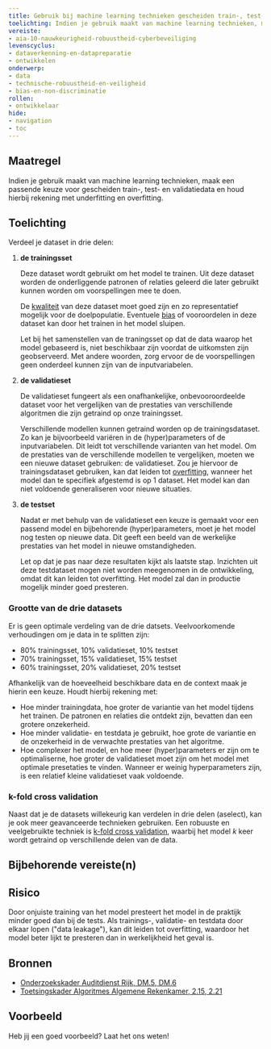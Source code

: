 ```yaml
---
title: Gebruik bij machine learning technieken gescheiden train-, test- en validatiedata en houdt rekening met underfitting en overfitting.
toelichting: Indien je gebruik maakt van machine learning technieken, maak een passende keuze voor gescheiden train-, test- en validatiedata en houd hierbij rekening met underfitting en overfitting. 
vereiste:
- aia-10-nauwkeurigheid-robuustheid-cyberbeveiliging
levenscyclus:
- dataverkenning-en-datapreparatie
- ontwikkelen
onderwerp:
- data
- technische-robuustheid-en-veiligheid
- bias-en-non-discriminatie
rollen:
- ontwikkelaar
hide:
- navigation
- toc
---
```


<!-- tags -->

## Maatregel
Indien je gebruik maakt van machine learning technieken, maak een passende keuze voor gescheiden train-, test- en validatiedata en houd hierbij rekening met underfitting en overfitting. 

## Toelichting
Verdeel je dataset in drie delen:

1. **de trainingsset**

    Deze dataset wordt gebruikt om het model te trainen. Uit deze dataset worden de onderliggende patronen of relaties geleerd die later gebruikt kunnen worden om voorspellingen mee te doen.

    De [kwaliteit](3-dat-01-datakwaliteit.md) van deze dataset moet goed zijn en zo representatief mogelijk voor de doelpopulatie. Eventuele [bias](../../onderwerpen/bias-en-non-discriminatie.md#verschillende-vormen-van-bias) of vooroordelen in deze dataset kan door het trainen in het model sluipen.

   Let bij het samenstellen van de traningsset op dat de data waarop het model gebaseerd is, niet beschikbaar zijn voordat de uitkomsten zijn geobserveerd. Met andere woorden, zorg ervoor de de voorspellingen geen onderdeel kunnen zijn van de inputvariabelen. 

3. **de validatieset**

    De validatieset fungeert als een onafhankelijke, onbevooroordeelde dataset voor het vergelijken van de prestaties van verschillende algoritmen die zijn getraind op onze trainingsset.

    Verschillende modellen kunnen getraind worden op de trainingsdataset. Zo kan je bijvoorbeeld variëren in de (hyper)parameters of de inputvariabelen. Dit leidt tot verschillende varianten van het model. Om de prestaties van de verschillende modellen te vergelijken, moeten we een nieuwe dataset gebruiken: de validatieset. Zou je hiervoor de trainingsdataset gebruiken, kan dat leiden tot [overfitting](https://hastie.su.domains/ISLP/ISLP_website.pdf.download.html), wanneer het model dan te specifiek afgestemd is op 1 dataset. Het model kan dan niet voldoende generaliseren voor nieuwe situaties.

4. **de testset**

    Nadat er met behulp van de validatieset een keuze is gemaakt voor een passend model en bijbehorende (hyper)parameters, moet je het model nog testen op nieuwe data. Dit geeft een beeld van de werkelijke prestaties van het model in nieuwe omstandigheden. 

    Let op dat je pas naar deze resultaten kijkt als laatste stap. Inzichten uit deze testdataset mogen niet worden meegenomen in de ontwikkeling, omdat dit kan leiden tot overfitting. Het model zal dan in productie mogelijk minder goed presteren. 

### Grootte van de drie datasets

Er is geen optimale verdeling van de drie datsets. Veelvoorkomende verhoudingen om je data in te splitten zijn:

- 80% trainingsset, 10% validatieset, 10% testset
- 70% trainingsset, 15% validatieset, 15% testset
- 60% trainingsset, 20% validatieset, 20% testset

Afhankelijk van de hoeveelheid beschikbare data en de context maak je hierin een keuze. Houdt hierbij rekening met:

- Hoe minder trainingdata, hoe groter de variantie van het model tijdens het trainen. De patronen en relaties die ontdekt zijn, bevatten dan een grotere onzekerheid. 
- Hoe minder validatie- en testdata je gebruikt, hoe grote de variantie en de onzekerheid in de verwachte prestaties van het algoritme. 
- Hoe complexer het model, en hoe meer (hyper)parameters er zijn om te optimaliserne, hoe groter de validatieset moet zijn om het model met optimale presetaties te vinden. Wanneer er weinig hyperparameters zijn, is een relatief kleine validatieset vaak voldoende.

### k-fold cross validation

Naast dat je de datasets willekeurig kan verdelen in drie delen (aselect), kan je ook meer geavanceerde technieken gebruiken. Een robuuste en veelgebruikte techniek is [k-fold cross validation](https://hastie.su.domains/ISLP/ISLP_website.pdf.download.html), waarbij het model *k* keer wordt getraind op verschillende delen van de data. 

## Bijbehorende vereiste(n)

<!-- list_vereisten_on_maatregelen_page -->

## Risico
Door onjuiste training van het model presteert het model in de praktijk minder goed dan bij de tests. Als trainings-, validatie- en testdata door elkaar lopen ("data leakage"), kan dit leiden tot overfitting, waardoor het model beter lijkt te presteren dan in werkelijkheid het geval is.

## Bronnen
- [Onderzoekskader Auditdienst Rijk, DM.5, DM.6](https://open.overheid.nl/documenten/61b54381-d331-40ed-8fce-b2883b195f25/file)
- [Toetsingskader Algoritmes Algemene Rekenkamer, 2.15, 2.21](https://www.rekenkamer.nl/onderwerpen/algoritmes/documenten/publicaties/2024/05/15/het-toetsingskader-aan-de-slag) 

## Voorbeeld

Heb jij een goed voorbeeld? Laat het ons weten!


